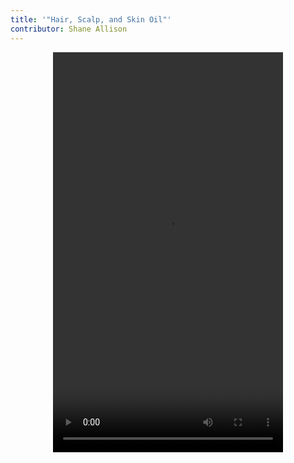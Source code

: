 ```yaml
---
title: '"Hair, Scalp, and Skin Oil"'
contributor: Shane Allison
---
```


<div
style="display:flex;justify-content:center;align-items:center;">
<video width="368" height="640" controls>
<source src="/assets/media/allison-01.mp4" type="video/mp4">
Your browser does not support video.
</video>
</div>
